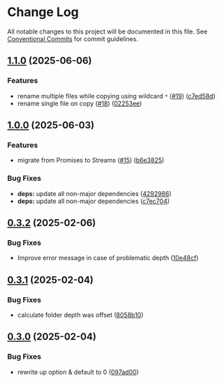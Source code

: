 # Change Log
All notable changes to this project will be documented in this file.
See [Conventional Commits](https://conventionalcommits.org) for commit guidelines.

## [1.1.0](https://github.com/ghiscoding/native-copyfiles/compare/v1.0.0...v1.1.0) (2025-06-06)

### Features

* rename multiple files while copying using wildcard `*` ([#19](https://github.com/ghiscoding/native-copyfiles/issues/19)) ([c7ed58d](https://github.com/ghiscoding/native-copyfiles/commit/c7ed58dc0e5dece116a571dbc8cd3796c5aa9ea8))
* rename single file on copy ([#18](https://github.com/ghiscoding/native-copyfiles/issues/18)) ([02253ee](https://github.com/ghiscoding/native-copyfiles/commit/02253ee23bf0bf3469e3dee0f7e4ece9e7ae283b))

## [1.0.0](https://github.com/ghiscoding/native-copyfiles/compare/0.3.2...v1.0.0) (2025-06-03)

### Features

* migrate from Promises to Streams ([#15](https://github.com/ghiscoding/native-copyfiles/issues/15)) ([b6e3825](https://github.com/ghiscoding/native-copyfiles/commit/b6e38255e91bb8c9355a79de57ea38bf78949989))

### Bug Fixes

* **deps:** update all non-major dependencies ([4292986](https://github.com/ghiscoding/native-copyfiles/commit/4292986d655eb7a192b9b91ac8b6f3ec28ce893f))
* **deps:** update all non-major dependencies ([c7ec704](https://github.com/ghiscoding/native-copyfiles/commit/c7ec70410d0a9572ae842e27047d074a197a5d26))
## [0.3.2](https://github.com/ghiscoding/native-copyfiles/compare/0.3.1...0.3.2) (2025-02-06)

### Bug Fixes

* Improve error message in case of problematic depth ([10e48cf](https://github.com/ghiscoding/native-copyfiles/commit/10e48cf75b7e61f4b3b2d414fdc3aeaf0dec0a14))
## [0.3.1](https://github.com/ghiscoding/native-copyfiles/compare/0.3.0...0.3.1) (2025-02-04)

### Bug Fixes

* calculate folder depth was offset ([8058b10](https://github.com/ghiscoding/native-copyfiles/commit/8058b105eb1e23e25470a78f57690161e92057b3))
## [0.3.0](https://github.com/ghiscoding/native-copyfiles/compare/097ad00704a8c5612024d76d0f7ba232a174d938...0.3.0) (2025-02-04)

### Bug Fixes

* rewrite up option & default to 0 ([097ad00](https://github.com/ghiscoding/native-copyfiles/commit/097ad00704a8c5612024d76d0f7ba232a174d938))